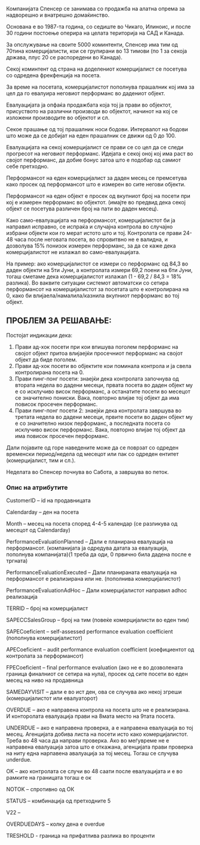 Компанијата Спенсер се занимава со продажба на алатна опрема за надворешно и внатрешно домаќинство.

Основана е во 1987-та година, со седиште во Чикаго, Илиноис, и после 30 години постоење оперира на целата територија на САД и Канада.

За опслужување на своите 5000 коминтенти, Спенсер има тим од 70тина комерцијалисти, кои се групирани во 13 тимови (по 1 за секоја држава, плус 20 се распоредени во Канада).

Секој коминтент од страна на доделениот комерцијалист се посетува со одредена фрекфенција на посета.

За време на посетата, комерцијалистот пополнува прашалник кој има за цел да го евалуира неговиот перформанс во дадениот објект.

Евалуацијата ја опфаќа продажбата која тој ја прави во објектот, присуството на различни производи во објектот, начинот на кој се изложени производите во објектот и сл.

Секое прашање од тој прашалник носи бодови. Интервалот на бодови што може да се добијат на еден прашалник се движи од 0 до 100.

Евалуацијата на секој комерцијалист се прави се со цел да се следи прогресот на неговиот перформанс. Идејата е секој оној кој има раст во својот перформанс, да добие бонус затоа што е подобар од самиот себе претходно.

Перформансот на еден комерцијалист за даден месец се премсетува како просек од перформансот што е измерен во сите негови објекти.

Перформансот на еден објект е просек од вкупниот број на посети при кој е измерен перформанс во објектот. (имајте во предвид дека секој објект се посетува различен број на пати во даден месец).

Како само-евалуацијата на перформансот, комерцијалистот би ја направил исправно, се испраќа и случајна контрола во случајно избрани објекти кои го мерат истото што и тој. Контролата се прави 24-48 часа после неговата посета, во спровитвно не е валидна, и дозволува 15% понизок измерен перформанс, за да се каже дека комерцијалистот не излажал во само-евалуацијата.

На пример: ако комерцијалистот се измери со перформанс од 84,3 во даден објекти на 5ти Јуни, а контролата измери 69,2 поени на 6ти Јуни, тогаш сметаме дека комерцијалистот излажал (1 - 69,2 / 84,3 = 18% разлика). Во ваквите ситуации системот автоматски со сетира перформансот на комерцијалистот за посетата што е контролирана на 0, како би влијаела/намалила/казнила вкупниот перформанс во тој објект.

## ПРОБЛЕМ ЗА РЕШАВАЊЕ:

Постојат индикации дека:

1. Прави ад-хок посети при кои впишува поголем перформанс на својот објект притоа влијаејќи просечниот перформанс на својот објект да биде поголем.
2. Прави ад-хок посети во објектите кои поминала контрола и ја свела контролирана посета на 0.
3. Прави пинг-понг посети: знаејќи дека контролата започнува од втората недела во дадени месеци, првата посета во даден објект му е со исклучиво висок перформанс, а останатите посети во месецот се значително пониски. Вака, повторно влијае тој објект да има повисок просечен перформанс.
4. Прави пинг-понг посети 2: знаејќи дека контролата завршува во третата недела во дадени месеци, првите посети во даден објект му е со значително низок перформанс, а последната посета со исклучиво висок перформанс. Вака, повторно влијае тој објект да има повисок просечен перформанс.

Дали појавите од горе наведените може да се поврзат со одреден временски период/недела од месецот или пак со одреден ентитет (комерцијалист, тим и сл.).

Неделата во Спенсер почнува во Сабота, а завршува во петок.

### Опис на атрибутите

CustomerID – id на продавницата

Calendarday – ден на посета

Month – месец на посета според 4-4-5 календар (се разликува од месецот од Calendarday)

PerformanceEvaluationPlanned – Дали е планирана евалуација на перформансот. (компанијата ја одредува датата за евалуацијa, пополнува компанијата)(1 треба да оди, 0 првично била дадена после е тргната)

PerformanceEvaluationExecuted – Дали планираната евалуација на перформансот е реализирана или не. (пополнива комерцијалистот)

PerformanceEvaluationAdHoc – Дали комерцијалистот направил adhoc реализација

TERRID – број на комерцијалист

SAPECCSalesGroup – број на тим (повеќе комерцијалисти во еден тим)

SAPECoeficient – self-assessed performance evaluation coefficient (пополнува комерцијалистот)

APECoeficient – audit performance evaluation coefficient (коефициентот од контролата за перформансот)

FPECoeficient – final performance evaluation (ако не е во дозволената граница финалниот се сетира на нула), просек од сите посети во еден месец на ниво на продавница

SAMEDAYVISIT – дали е во ист ден, ова се случува ако некој згреши (комерцијалистот или евалуаторот)

OVERDUE – ако е направена контрола на посета што не е реализирана. И конторолата евалуација прави на 8мата место на 9тата посета.

UNDERDUE – ако е направена проверка, а е направена евалуација во тој месец. Агенцијата добива листа на посети исто како комерцијалистот. Треба во 48 часа да направи проверка. Ако во меѓувреме не е направена евалуација затоа што е откажана, агенцијата прави проверка на ниту една нарпавена авалуација за тој месец. Тогаш се случува underdue.

OK – ако контролата се случи во 48 саати после евалуацијата и е во рамките на границата тогаш е ок

NOTOK – спротивно од ОК

STATUS – комбинација од претходните 5

V22 –

OVERDUEDAYS – колку дена е overdue

TRESHOLD - граница на прифатлива разлика во проценти